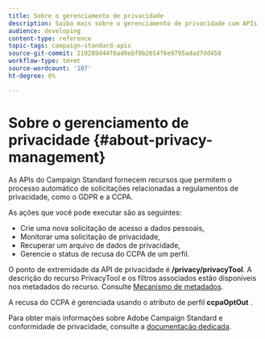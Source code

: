 ```yaml
---
title: Sobre o gerenciamento de privacidade
description: Saiba mais sobre o gerenciamento de privacidade com APIs
audience: developing
content-type: reference
topic-tags: campaign-standard-apis
source-git-commit: 210289d44f0ad0ebf0b2654f6e9795adad7dd458
workflow-type: tm+mt
source-wordcount: '107'
ht-degree: 0%

---
```



# Sobre o gerenciamento de privacidade {#about-privacy-management}

As APIs do Campaign Standard fornecem recursos que permitem o processo automático de solicitações relacionadas a regulamentos de privacidade, como o GDPR e a CCPA.

As ações que você pode executar são as seguintes:

* Crie uma nova solicitação de acesso a dados pessoais,
* Monitorar uma solicitação de privacidade,
* Recuperar um arquivo de dados de privacidade,
* Gerencie o status de recusa do CCPA de um perfil.

O ponto de extremidade da API de privacidade é **/privacy/privacyTool**. A descrição do recurso PrivacyTool e os filtros associados estão disponíveis nos metadados do recurso. Consulte [Mecanismo de metadados](../../api/using/metadata-mechanism.md).

A recusa do CCPA é gerenciada usando o atributo de perfil **ccpaOptOut** .

Para obter mais informações sobre Adobe Campaign Standard e conformidade de privacidade, consulte a [documentação dedicada](../../start/using/privacy-requests.md).
